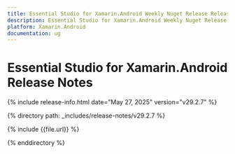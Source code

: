 ```yaml
---
title: Essential Studio for Xamarin.Android Weekly Nuget Release Release Notes  
description: Essential Studio for Xamarin.Android Weekly Nuget Release Release Notes  
platform: Xamarin.Android
documentation: ug
---
```


# Essential Studio for Xamarin.Android  Release Notes  

{% include release-info.html date="May 27, 2025"  version="v29.2.7" %}

{% directory path: _includes/release-notes/v29.2.7 %}

{% include {{file.url}} %}

{% enddirectory %}